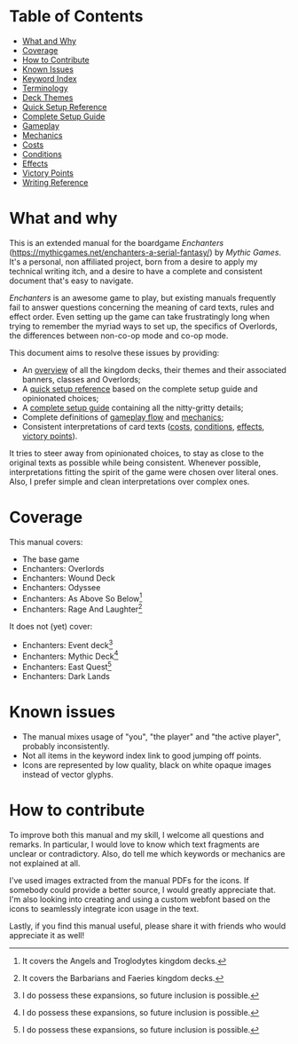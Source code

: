 # Table of Contents

<!-- TOC -->

* [What and Why](#what-and-why)
* [Coverage](#coverage)
* [How to Contribute](#how-to-contribute)
* [Known Issues](#known-issues)
* [Keyword Index](keyword-index.md#keyword-index)
* [Terminology](terminology.md#terminology)
* [Deck Themes](deck-themes.md#deck-themes)
* [Quick Setup Reference](quick-setup-reference.md#quick-setup-reference1)
* [Complete Setup Guide](complete-setup-guide.md#complete-setup-guide)
* [Gameplay](gameplay.md#gameplay)
* [Mechanics](mechanics.md#mechanics)
* [Costs](costs.md#costs)
* [Conditions](conditions.md#conditions)
* [Effects](effects.md#effects)
* [Victory Points](victory-points.md#victory-points)
* [Writing Reference](writing-reference.md#writing-reference)

<!-- TOC -->

# What and why

This is an extended manual for the boardgame *Enchanters* (https://mythicgames.net/enchanters-a-serial-fantasy/) by
*Mythic Games*. It's a personal, non affiliated project, born from a desire to apply my technical writing itch, and a
desire to have a complete and consistent document that's easy to navigate.

*Enchanters* is an awesome game to play, but existing manuals frequently fail to answer questions concerning the meaning
of card texts, rules and effect order. Even setting up the game can take frustratingly long when trying to remember the
myriad ways to set up, the specifics of Overlords, the differences between non-co-op mode and co-op mode.

This document aims to resolve these issues by providing:

- An [overview](deck-themes.md#deck-themes) of all the kingdom decks, their themes and their associated banners, classes
  and Overlords;
- A [quick setup reference](quick-setup-reference.md#quick-setup-reference1) based on the complete setup guide and
  opinionated choices;
- A [complete setup guide](complete-setup-guide.md#complete-setup-guide) containing all the nitty-gritty details;
- Complete definitions of [gameplay flow](gameplay.md#flow-of-the-game) and [mechanics](mechanics.md#mechanics);
- Consistent interpretations of card texts ([costs](costs.md#costs),
  [conditions](conditions.md#conditions), [effects](effects.md#effects),
  [victory points](victory-points.md#victory-points)).

It tries to steer away from opinionated choices, to stay as close to the original texts as possible while being
consistent. Whenever possible, interpretations fitting the spirit of the game were chosen over literal ones. Also, I
prefer simple and clean interpretations over complex ones.

# Coverage

This manual covers:

- The base game
- Enchanters: Overlords
- Enchanters: Wound Deck
- Enchanters: Odyssee
- Enchanters: As Above So Below[^above]
- Enchanters: Rage And Laughter[^rage]

It does not (yet) cover:

- Enchanters: Event deck[^possess]
- Enchanters: Mythic Deck[^possess]
- Enchanters: East Quest[^possess]
- Enchanters: Dark Lands

[^above]: It covers the Angels and Troglodytes kingdom decks.
[^rage]: It covers the Barbarians and Faeries kingdom decks.
[^possess]: I do possess these expansions, so future inclusion is possible.

# Known issues

- The manual mixes usage of "you", "the player" and "the active player", probably inconsistently.
- Not all items in the keyword index link to good jumping off points.  
- Icons are represented by low quality, black on white opaque images instead of vector glyphs. 

# How to contribute

To improve both this manual and my skill, I welcome all questions and remarks. In particular, I would love to know which
text fragments are unclear or contradictory. Also, do tell me which keywords or mechanics are not explained at all.

I've used images extracted from the manual PDFs for the icons. If somebody could provide a better source, I would
greatly appreciate that. I'm also looking into creating and using a custom webfont based on the icons to seamlessly
integrate icon usage in the text.

Lastly, if you find this manual useful, please share it with friends who would appreciate it as well!
